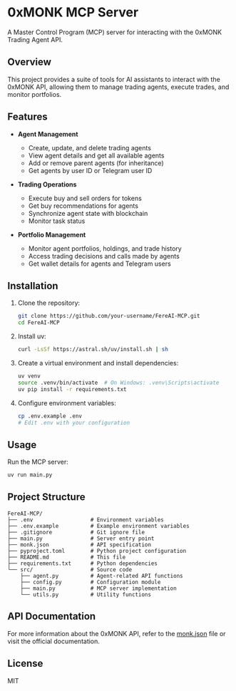 # 0xMONK MCP Server

A Master Control Program (MCP) server for interacting with the 0xMONK Trading Agent API.

## Overview

This project provides a suite of tools for AI assistants to interact with the 0xMONK API, allowing them to manage trading agents, execute trades, and monitor portfolios.

## Features

- **Agent Management**

  - Create, update, and delete trading agents
  - View agent details and get all available agents
  - Add or remove parent agents (for inheritance)
  - Get agents by user ID or Telegram user ID

- **Trading Operations**

  - Execute buy and sell orders for tokens
  - Get buy recommendations for agents
  - Synchronize agent state with blockchain
  - Monitor task status

- **Portfolio Management**
  - Monitor agent portfolios, holdings, and trade history
  - Access trading decisions and calls made by agents
  - Get wallet details for agents and Telegram users

## Installation

1. Clone the repository:

   ```bash
   git clone https://github.com/your-username/FereAI-MCP.git
   cd FereAI-MCP
   ```

2. Install uv:

   ```bash
   curl -LsSf https://astral.sh/uv/install.sh | sh
   ```

3. Create a virtual environment and install dependencies:

   ```bash
   uv venv
   source .venv/bin/activate  # On Windows: .venv\Scripts\activate
   uv pip install -r requirements.txt
   ```

4. Configure environment variables:
   ```bash
   cp .env.example .env
   # Edit .env with your configuration
   ```

## Usage

Run the MCP server:

```bash
uv run main.py
```

## Project Structure

```
FereAI-MCP/
├── .env                  # Environment variables
├── .env.example          # Example environment variables
├── .gitignore            # Git ignore file
├── main.py               # Server entry point
├── monk.json             # API specification
├── pyproject.toml        # Python project configuration
├── README.md             # This file
├── requirements.txt      # Python dependencies
└── src/                  # Source code
    ├── agent.py          # Agent-related API functions
    ├── config.py         # Configuration module
    ├── main.py           # MCP server implementation
    └── utils.py          # Utility functions
```

## API Documentation

For more information about the 0xMONK API, refer to the [monk.json](monk.json) file or visit the official documentation.

## License

MIT
